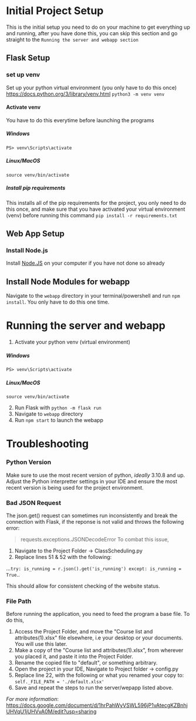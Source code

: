 # Initial Project Setup

This is the initial setup you need to do on your machine to get everything up and running,
after you have done this, you can skip this section and go straight to the `Running the server and webapp section`
## Flask Setup
### set up venv
Set up your python virtual environment (you only have to do this once)
https://docs.python.org/3/library/venv.html
`python3 -m venv venv`

#### Activate venv
You have to do this everytime before launching the programs
##### Windows
`PS> venv\Scripts\activate`
##### Linux/MacOS
`source venv/bin/activate`

##### Install pip requirements
This installs all of the pip requirements for the project, you only need to do this once,
and make sure that you have activated your virtual environment (venv) before running this command
`pip install -r requirements.txt`

## Web App Setup

### Install Node.js
Install [Node.JS](https://nodejs.org/en/) on your computer if you have not done so already

## Install Node Modules for webapp
Navigate to the `webapp` directory in your terminal/powershell
and run `npm install`. You only have to do this one time.

# Running the server and webapp

1. Activate your python venv (virtual environment)
##### Windows
`PS> venv\Scripts\activate`
##### Linux/MacOS
`source venv/bin/activate`

2. Run Flask with `python -m flask run`
3. Navigate to `webapp` directory
4. Run `npm start` to launch the webapp


# Troubleshooting

### Python Version
Make sure to use the most recent version of python, *ideally* 3.10.8 and up. 
Adjust the Python interpretter settings in your IDE and ensure the most recent version is being used for the project environment.

### Bad JSON Request
The json.get() request can sometimes run inconsistently and break the connection with Flask, if the reponse is not valid and throws the following error:
> requests.exceptions.JSONDecodeError
To combat this issue,

1. Navigate to the Project Folder -> ClassScheduling.py
2. Replace lines 51 & 52 with the following:

...`try:
    is_running = r.json().get('is_running')
except:
    is_running = True`..
 
 This should allow for consistent checking of the website status.
    
### File Path
Before running the application, you need to feed the program a base file.
To do this, 

1. Access the Project Folder, and move the "Course list and attributes(1).xlsx" file elsewhere, i.e your desktop or your documents. You will use this later.
2. Make a copy of the "Course list and attributes(1).xlsx", from wherever you placed it, and paste it into the Project Folder.
3. Rename the copied file to "default", or something arbitrary.
4. Open the project in your IDE, Navigate to Project folder -> config.py
5. Replace line 22, with the following or what you renamed your copy to:
`self._FILE_PATH = './default.xlsx'` 
6. Save and repeat the steps to run the server/wepapp listed above.

*For more information*:
https://docs.google.com/document/d/1hrPahWyVSWL596jP1vAtecgKZBnhjUHVqU1jUHVvA0M/edit?usp=sharing
